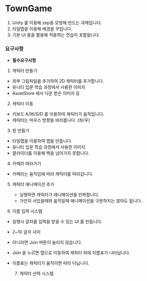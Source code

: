 # TownGame
1. Unity 를 이용해 zep을 모방해 만드는 과제입니다.
2. 타일맵을 이용해 배경을 꾸밉니다.
3. 기본 UI 들을 활용해 적용하는 연습이 포함됩니다.

### 요구사항

- **필수요구사항**
1. 캐릭터 만들기
- 외부 그림파일을 추가하여 2D 캐릭터를 추가합니다.
 - 유니티 입문 학습 과정에서 사용한 이미지
 - AssetStore 에서 다운 받은 이미지 등
         
2. 캐릭터 이동
- 키보드 A/W/S/D 를 이용하여 캐릭터가 움직입니다.
- 캐릭터는 마우스 방향을 바라봅니다. (좌/우)

3. 방 만들기
- 타일맵을 이용하여 맵을 만듭니다.
- 유니티 입문 학습 과정에서 사용한 이미지
- 콜라이더를 이용해 벽을 넘어가지 못합니다.

 4. 카메라 따라가기
- 카메라는 움직임에 따라 캐릭터를 따라갑니다.
  
5. 캐릭터 애니메이션 추가
    - 실행하면 캐릭터가 애니메이션을 반복합니다.
    - 가만히 서있을때와 움직일때 애니메이션을 구분하지는 않아도 됩니다.
 
 6. 이름 입력 시스템
- 실행시 글자를 입력을 받을 수 있는 UI 를 만듭니다.
- 2~10 글자 사이
- 아니라면 Join 버튼이 눌리지 않습니다.
- Join 을 누르면 맵으로 이동하여 캐릭터 위에 이름표가 나타납니다.
- 이름표는 캐릭터가 움직이면 따라 다닙니다.

  7. 캐릭터 선택 시스템
